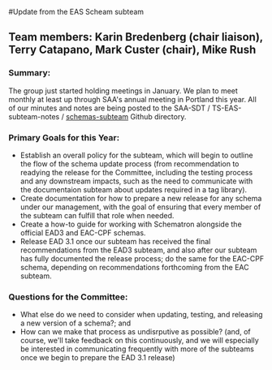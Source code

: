 #Update from the EAS Scheam subteam

## Team members: Karin Bredenberg (chair liaison), Terry Catapano, Mark Custer (chair), Mike Rush

### Summary:
The group just started holding meetings in January.  We plan to meet monthly at least up through SAA's annual meeting in Portland this year.  All of our minutes and notes are being posted to the SAA-SDT / TS-EAS-subteam-notes / [schemas-subteam](https://github.com/SAA-SDT/TS-EAS-subteam-notes/tree/master/schemas-subteam) Github directory.

### Primary Goals for this Year:
- Establish an overall policy for the subteam, which will begin to outline the flow of the schema update process (from recommendation to readying the release for the Committee, including the testing process and any downstream impacts, such as the need to communicate with the documentaion subteam about updates required in a tag library).
- Create documentation for how to prepare a new release for any schema under our management, with the goal of ensuring that every member of the subteam can fulfill that role when needed.
- Create a how-to guide for working with Schematron alongside the official EAD3 and EAC-CPF schemas.
- Release EAD 3.1 once our subteam has received the final recommendations from the EAD3 subteam, and also after our subteam has fully documented the release process; do the same for the EAC-CPF schema, depending on recommendations forthcoming from the EAC subteam.

### Questions for the Committee:
- What else do we need to consider when updating, testing, and releasing a new version of a schema?; and
- How can we make that process as undisrputive as possible? (and, of course, we'll take feedback on this continuously, and we will especially be interested in communicating frequently with more of the subteams once we begin to prepare the EAD 3.1 release)



